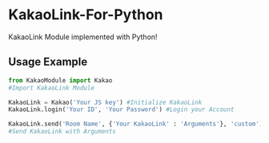 # KakaoLink-For-Python
KakaoLink Module implemented with Python!


## Usage Example
```Python
from KakaoModule import Kakao
#Import KakaoLink Module

KakaoLink = Kakao('Your JS key') #Initialize KakaoLink
KakaoLink.login('Your ID', 'Your Password') #Login your Account

KakaoLink.send('Room Name', {'Your KakaoLink' : 'Arguments'}, 'custom')
#Send KakaoLink with Arguments
```
